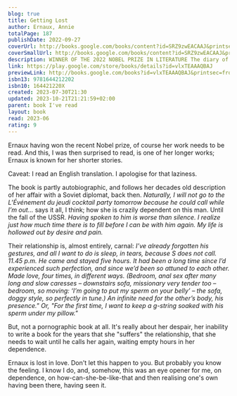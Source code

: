 ```yaml
---  
blog: true  
title: Getting Lost  
author: Ernaux, Annie  
totalPage: 187  
publishDate: 2022-09-27  
coverUrl: http://books.google.com/books/content?id=SRZ9zwEACAAJ&printsec=frontcover&img=1&zoom=1&source=gbs_api  
coverSmallUrl: http://books.google.com/books/content?id=SRZ9zwEACAAJ&printsec=frontcover&img=1&zoom=5&source=gbs_api  
description: WINNER OF THE 2022 NOBEL PRIZE IN LITERATURE The diary of one of France’s most important, award-winning writers during the year she had a passionate and secret love affair with a Russian diplomat Getting Lost is the diary Annie Ernaux kept during the year and a half she had a secret love affair with a younger, married man, a Russian diplomat. Her novel, Simple Passion, was based on this affair, but here her writing is immediate, unfiltered. In these diaries it is 1989 and Annie is divorced with two grown sons, living outside of Paris and nearing fifty. Her lover escapes the city to see her there and Ernaux seems to survive only in expectation of these encounters, saying “his desire for me is the only thing I can be sure of.” She cannot write, she trudges distractedly through her various other commitments in the world, she awaits his next call; she lives only to feel desire and for the next rendezvous. When he is gone and the desire has faded, she feels that she is a step closer to death. Lauded for her spare prose, Ernaux here removes all artifice, her writing pared down to its most naked and vulnerable. Getting Lost is as strong a book as any that she has written, a haunting, desperate view of strong and successful woman who seduces a man only to lose herself in love and desire.  
link: https://play.google.com/store/books/details?id=vlxTEAAAQBAJ  
previewLink: http://books.google.com/books?id=vlxTEAAAQBAJ&printsec=frontcover&dq=Annie+Ernaux,+Getting+Lost&hl=&as_pt=BOOKS&cd=1&source=gbs_api  
isbn13: 9781644212202  
isbn10: 164421220X  
created: 2023-07-30T21:30  
updated: 2023-10-21T21:21:59+02:00  
parent: book I've read  
layout: book  
read: 2023-06  
rating: 9  
---  
```

  
Ernaux having won the recent Nobel prize, of course her work needs to be read.  And this, I was then surprised to read, is one of her longer works; Ernaux is known for her shorter stories.  
  
Caveat: I read an English translation.  I apologise for that laziness.  
  
The book is partly autobiographic, and follows her decades old description of her affair with a Soviet diplomat, back then.  _Naturally, I will not go to the L’Événement du jeudi cocktail party tomorrow because he could call while I’m out…_ says it all, I think; how she is crazily dependent on this man.  Until the fall of the USSR.  _Having spoken to him is worse than silence. I realize just how much time there is to fill before I can be with him again. My life is hollowed out by desire and pain._  
  
Their relationship is, almost entirely, carnal: _I’ve already forgotten his gestures, and all I want to do is sleep, in tears, because S does not call. 11.45 p.m. He came and stayed five hours. It had been a long time since I’d experienced such perfection, and since we’d been so attuned to each other. Made love, four times, in different ways. (Bedroom, anal sex after many long and slow caresses – downstairs sofa, missionary very tender too – bedroom, so moving: ‘I’m going to put my sperm on your belly’ – the sofa, doggy style, so perfectly in tune.) An infinite need for the other’s body, his presence."   Or, "For the first time, I want to keep a g-string soaked with his sperm under my pillow."_  
  
But, not a pornographic book at all.  It's really about her despair, her inability to write a book for the years that she "suffers" the relationship, that she needs to wait until he calls her again, waiting empty hours in her dependence.  
  
Ernaux is lost in love.  Don't let this happen to you.  But probably you know the feeling.  I know I do, and, somehow, this was an eye opener for me, on dependence, on how-can-she-be-like-that and then realising one's own having been there, having seen it.  

